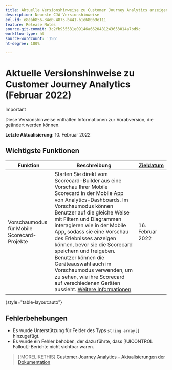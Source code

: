 ```yaml
---
title: Aktuelle Versionshinweise zu Customer Journey Analytics anzeigen
description: Neueste CJA-Versionshinweise
exl-id: e8eab856-34e0-4875-b441-b1e680b9e111
feature: Release Notes
source-git-commit: 3c2fb955531e09146a6620481243653014a7bd9c
workflow-type: ht
source-wordcount: '156'
ht-degree: 100%

---
```


# Aktuelle Versionshinweise zu Customer Journey Analytics (Februar 2022)

>[!IMPORTANT]
>
>Diese Versionshinweise enthalten Informationen zur Vorabversion, die geändert werden können.

**Letzte Aktualisierung**: 10. Februar 2022

## Wichtigste Funktionen

| Funktion | Beschreibung | [Zieldatum](/help/release-notes/releases.md) |
| ----------- | ---------- | ----- |
| Vorschaumodus für Mobile Scorecard-Projekte | Starten Sie direkt vom Scorecard-Builder aus eine Vorschau Ihrer Mobile Scorecard in der Mobile App von Analytics-Dashboards. Im Vorschaumodus können Benutzer auf die gleiche Weise mit Filtern und Diagrammen interagieren wie in der Mobile App, sodass sie eine Vorschau des Erlebnisses anzeigen können, bevor sie die Scorecard speichern und freigeben. Benutzer können die Geräteauswahl auch im Vorschaumodus verwenden, um zu sehen, wie ihre Scorecard auf verschiedenen Geräten aussieht. [Weitere Informationen](https://experienceleague.adobe.com/docs/analytics-platform/using/cja-dashboards/create-scorecard.html?lang=de#preview) | 16. Februar 2022 |

{style=&quot;table-layout:auto&quot;}

## Fehlerbehebungen

* Es wurde Unterstützung für Felder des Typs `string array[]` hinzugefügt.
* Es wurde ein Fehler behoben, der dazu führte, dass [!UICONTROL Fallout]-Berichte nicht sichtbar waren.

>[!MORELIKETHIS]
>[Customer Journey Analytics – Aktualisierungen der Dokumentation](/help/release-notes/doc-changes.md)
